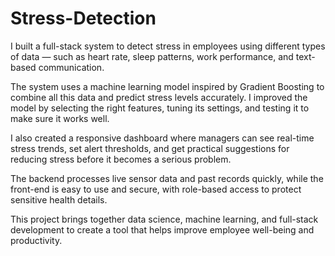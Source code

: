 # Stress-Detection

I built a full-stack system to detect stress in employees using different types of data — such as heart rate, sleep patterns, work performance, and text-based communication.

The system uses a machine learning model inspired by Gradient Boosting to combine all this data and predict stress levels accurately. I improved the model by selecting the right features, tuning its settings, and testing it to make sure it works well.

I also created a responsive dashboard where managers can see real-time stress trends, set alert thresholds, and get practical suggestions for reducing stress before it becomes a serious problem.

The backend processes live sensor data and past records quickly, while the front-end is easy to use and secure, with role-based access to protect sensitive health details.

This project brings together data science, machine learning, and full-stack development to create a tool that helps improve employee well-being and productivity.
